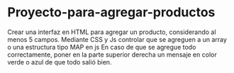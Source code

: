 # Proyecto-para-agregar-productos
Crear una interfaz en HTML para agregar un producto, considerando al menos 5 campos. Mediante CSS y Js controlar que se agreguen a un array o una estructura tipo MAP en js En caso de que se agregue todo correctamente, poner en la parte superior derecha un mensaje en color verde o azul de que todo salió bien.
